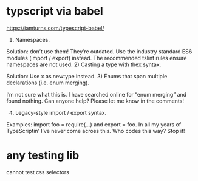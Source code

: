 # typscript via babel 
https://iamturns.com/typescript-babel/

1) Namespaces.

Solution: don’t use them! They’re outdated. Use the industry standard ES6 modules (import / export) instead. The recommended tslint rules ensure namespaces are not used.
2) Casting a type with the<newtype>x syntax.

Solution: Use x as newtype instead.
3) Enums that span multiple declarations (i.e. enum merging).

I’m not sure what this is. I have searched online for “enum merging” and found nothing. Can anyone help? Please let me know in the comments!

4) Legacy-style import / export syntax.

Examples: import foo = require(...) and export = foo.
In all my years of TypeScriptin’ I’ve never come across this. Who codes this way? Stop it!

# any testing lib
cannot test css selectors
